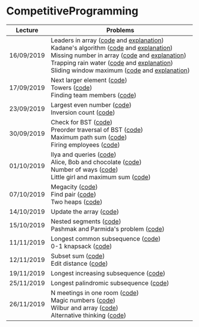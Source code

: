 # CompetitiveProgramming

| Lecture       | Problems      |
| ------------- | ------------- |
|  16/09/2019   | Leaders in array ([code](https://github.com/laurab1/CompetitiveProgramming/blob/master/16-09-19/leaders2.cpp) and [explanation](https://github.com/laurab1/CompetitiveProgramming/blob/master/16-09-19/solutions.md))<br/> Kadane's algorithm ([code](https://github.com/laurab1/CompetitiveProgramming/blob/master/16-09-19/kadane.cpp) and [explanation](https://github.com/laurab1/CompetitiveProgramming/blob/master/16-09-19/solutions.md))<br/> Missing number in array ([code](https://github.com/laurab1/CompetitiveProgramming/blob/master/16-09-19/missing_num.cpp) and [explanation](https://github.com/laurab1/CompetitiveProgramming/blob/master/16-09-19/solutions.md))<br/> Trapping rain water ([code](https://github.com/laurab1/CompetitiveProgramming/blob/master/16-09-19/trapping_rain.cpp) and [explanation](https://github.com/laurab1/CompetitiveProgramming/blob/master/16-09-19/solutions.md))<br/> Sliding window maximum ([code](https://github.com/laurab1/CompetitiveProgramming/blob/master/16-09-19/sliding_window_max.cpp) and [explanation](https://github.com/laurab1/CompetitiveProgramming/blob/master/16-09-19/solutions.md)) |
|  17/09/2019   |  Next larger element ([code](https://github.com/laurab1/CompetitiveProgramming/blob/master/17-09-19/next_larger_el.cpp))<br/> Towers ([code](https://github.com/laurab1/CompetitiveProgramming/blob/master/17-09-19/towers.cpp))<br/> Finding team members ([code](https://github.com/laurab1/CompetitiveProgramming/blob/master/17-09-19/finding_team_members.cpp)) |
|  23/09/2019   |  Largest even number ([code](https://github.com/laurab1/CompetitiveProgramming/blob/master/23-09-19/linear_largest_even_number.cpp)) <br/> Inversion count ([code](https://github.com/laurab1/CompetitiveProgramming/blob/master/23-09-19/inversion_count.cpp)) |
|  30/09/2019   |  Check for BST ([code](https://github.com/laurab1/CompetitiveProgramming/blob/master/30-09-19/check_for_BST.cpp)) <br/> Preorder traversal of BST ([code](https://github.com/laurab1/CompetitiveProgramming/blob/master/30-09-19/Preorder_traversal_BST.cpp)) <br/> Maximum path sum ([code](https://github.com/laurab1/CompetitiveProgramming/blob/master/30-09-19/max_path_sum.cpp)) <br/> Firing employees ([code](https://github.com/laurab1/CompetitiveProgramming/blob/master/30-09-19/firing_employees.cpp)) <br/> |
|  01/10/2019   |  Ilya and queries ([code](https://github.com/laurab1/CompetitiveProgramming/blob/master/01-10-19/Ilya_and_queries.cpp)) <br/> Alice, Bob and chocolate ([code](https://github.com/laurab1/CompetitiveProgramming/blob/master/01-10-19/alice_and_bob.cpp)) <br/> Number of ways ([code](https://github.com/laurab1/CompetitiveProgramming/blob/master/01-10-19/number_of_ways.cpp)) <br/> Little girl and maximum sum ([code](https://github.com/laurab1/CompetitiveProgramming/blob/master/01-10-19/little_girl.cpp)) <br/> |
|  07/10/2019   |  Megacity ([code](https://github.com/laurab1/CompetitiveProgramming/blob/master/07-10-19/megacity.cpp)) <br/> Find pair ([code](https://github.com/laurab1/CompetitiveProgramming/blob/master/07-10-19/find_pair.cpp)) <br/> Two heaps ([code](https://github.com/laurab1/CompetitiveProgramming/blob/master/07-10-19/two_heaps.cpp)) <br/> |
|  14/10/2019   |  Update the array ([code](https://github.com/laurab1/CompetitiveProgramming/blob/master/14-10-19/update_array2.cpp)) <br/> |
|  15/10/2019   |  Nested segments ([code](https://github.com/laurab1/CompetitiveProgramming/blob/master/15-10-19/nested_segments.cpp)) <br/> Pashmak and Parmida's problem ([code](https://github.com/laurab1/CompetitiveProgramming/blob/master/15-10-19/pashmak.cpp)) <br/> |
|  11/11/2019   |  Longest common subsequence ([code](https://github.com/laurab1/CompetitiveProgramming/blob/master/11-11-19/lcs.cpp)) <br/> 0-1 knapsack ([code](https://github.com/laurab1/CompetitiveProgramming/blob/master/11-11-19/0-1_knapsack.cpp)) <br/> |
|  12/11/2019   |  Subset sum ([code](https://github.com/laurab1/CompetitiveProgramming/blob/master/12-11-19/subset_sum.cpp)) <br/> Edit distance ([code](https://github.com/laurab1/CompetitiveProgramming/blob/master/12-11-19/edit_distance.cpp)) <br/> |
|  19/11/2019   |  Longest increasing subsequence ([code](https://github.com/laurab1/CompetitiveProgramming/blob/master/19-11-19/lis.cpp)) <br/> |
|  25/11/2019   |  Longest palindromic subsequence ([code](https://github.com/laurab1/CompetitiveProgramming/blob/master/25-11-19/lps.cpp)) <br/> |
|  26/11/2019   |  N meetings in one room ([code](https://github.com/laurab1/CompetitiveProgramming/blob/master/26-11-19/n_meetings.cpp)) <br/> Magic numbers ([code](https://github.com/laurab1/CompetitiveProgramming/blob/master/26-11-19/magic_numbers.cpp)) <br/> Wilbur and array ([code](https://github.com/laurab1/CompetitiveProgramming/blob/master/26-11-19/wilbur_and_array.cpp)) <br/> Alternative thinking ([code](https://github.com/laurab1/CompetitiveProgramming/blob/master/26-11-19/alternative.cpp)) <br/> |